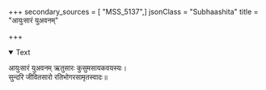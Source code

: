 +++
secondary_sources = [ "MSS_5137",]
jsonClass = "Subhaashita"
title = "आयुःसारं युअवनम्"

+++

<details open><summary>Text</summary>

आयुःसारं युअवनम् ऋतुसारः कुसुमसायकवयस्यः।  
सुन्दरि जीवितसारो रतिभोगरसामृतस्वादः॥
</details>
